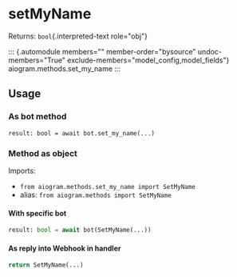 # setMyName

Returns: `bool`{.interpreted-text role="obj"}

::: {.automodule members="" member-order="bysource" undoc-members="True" exclude-members="model_config,model_fields"}
aiogram.methods.set_my_name
:::

## Usage

### As bot method

``` 
result: bool = await bot.set_my_name(...)
```

### Method as object

Imports:

-   `from aiogram.methods.set_my_name import SetMyName`
-   alias: `from aiogram.methods import SetMyName`

#### With specific bot

``` python
result: bool = await bot(SetMyName(...))
```

#### As reply into Webhook in handler

``` python
return SetMyName(...)
```
